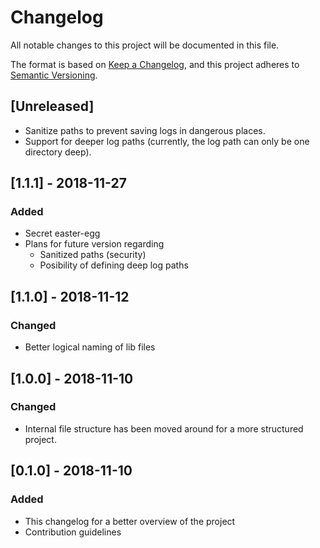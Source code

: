# Changelog
All notable changes to this project will be documented in this file.

The format is based on [Keep a Changelog](https://keepachangelog.com/en/1.0.0/),
and this project adheres to [Semantic Versioning](https://semver.org/spec/v2.0.0.html).

## [Unreleased]
* Sanitize paths to prevent saving logs in dangerous places.
* Support for deeper log paths (currently, the log path can only be one directory deep).

## [1.1.1] - 2018-11-27
### Added
* Secret easter-egg
* Plans for future version regarding
	* Sanitized paths (security)
	* Posibility of defining deep log paths

## [1.1.0] - 2018-11-12
### Changed
* Better logical naming of lib files

## [1.0.0] - 2018-11-10
### Changed
* Internal file structure has been moved around for a more structured project.

## [0.1.0] - 2018-11-10
### Added
* This changelog for a better overview of the project
* Contribution guidelines